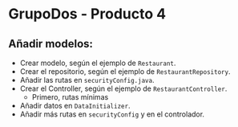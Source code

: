 # GrupoDos - Producto 4

## Añadir modelos:
* Crear modelo, según el ejemplo de `Restaurant`.
* Crear el repositorio, según el ejemplo de `RestaurantRepository`.
* Añadir las rutas en `securityConfig.java`.
* Crear el Controller, según el ejemplo de `RestaurantController`.
    * Primero, rutas mínimas
* Añadir datos en `DataInitializer`.
* Añadir más rutas en `securityConfig` y en el controlador.

